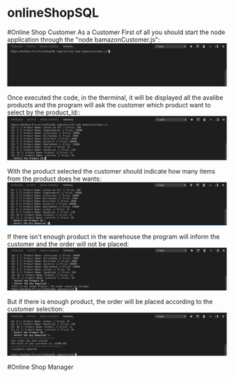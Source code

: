 # onlineShopSQL

#Online Shop Customer
As a Customer First of all you should start the node application through the "node bamazonCustomer.js":
![Start](./Img/1.png)

Once executed the code, in the therminal, it will be displayed all the avalibe products and the program will ask the customer which product want to select by the product_Id::
![Second](./Img/2.png)

With the product selected the customer should indicate how many items from the product does he wants:
![Third](./Img/3.png)

If there isn't enough product in the warehouse the program will inform the customer and the order will not be placed:
![Fourht](./Img/4.png)

But if there is enough product, the order will be placed according to the customer selection:
![Sixth](./Img/6.png)


#Online Shop Manager